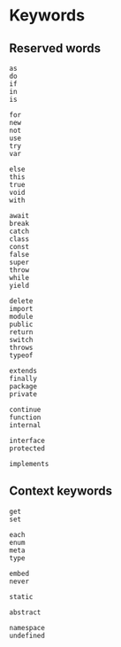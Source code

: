 # Keywords

## Reserved words

```plain
as
do
if
in
is

for
new
not
use
try
var

else
this
true
void
with

await
break
catch
class
const
false
super
throw
while
yield

delete
import
module
public
return
switch
throws
typeof

extends
finally
package
private

continue
function
internal

interface
protected

implements
```

## Context keywords

```plain
get
set

each
enum
meta
type

embed
never

static

abstract

namespace
undefined
```